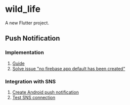 # wild_life

A new Flutter project.

## Push Notification

### Implementation

1. [Guide](https://petercoding.com/firebase/2021/05/04/using-firebase-cloud-messaging-in-flutter/)
2. [Solve issue "no firebase app default has been created"](https://stackoverflow.com/questions/63492211/no-firebase-app-default-has-been-created-call-firebase-initializeapp-in)

### Integration with SNS

1. [Create Android push notification](https://aws.amazon.com/premiumsupport/knowledge-center/create-android-push-messaging-sns/)
2. [Test SNS connection](https://docs.aws.amazon.com/sns/latest/dg/sns-send-custom-platform-specific-payloads-mobile-devices.html)